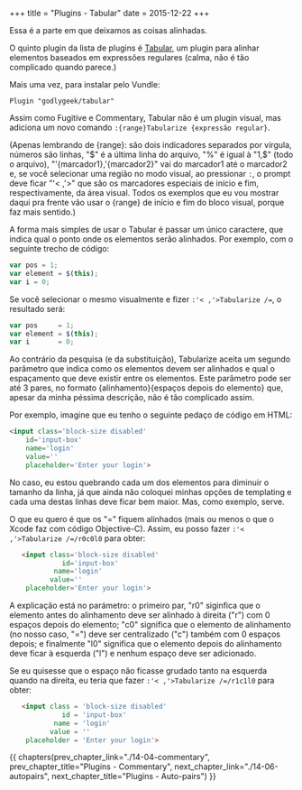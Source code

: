 +++
title = "Plugins - Tabular"
date = 2015-12-22
+++

Essa é a parte em que deixamos as coisas alinhadas.

<!-- more -->

O quinto plugin da lista de plugins é
[Tabular](https://github.com/godlygeek/tabular), um plugin para alinhar
elementos baseados em expressões regulares (calma, não é tão complicado quando
parece.)

Mais uma vez, para instalar pelo Vundle:

```viml
Plugin "godlygeek/tabular"
```

Assim como Fugitive e Commentary, Tabular não é um plugin visual, mas adiciona
um novo comando `:{range}Tabularize {expressão regular}`.

(Apenas lembrando de {range}: são dois indicadores separados por vírgula,
números são linhas, "$" é a última linha do arquivo, "%" é igual à "1,$" (todo o
arquivo), "'{marcador1},'{marcador2}" vai do marcador1 até o marcador2 e, se você
selecionar uma região no modo visual, ao pressionar `:`, o prompt deve ficar "'<
,'>" que são os marcadores especiais de início e fim, respectivamente, da área
visual. Todos os exemplos que eu vou mostrar daqui pra frente vão usar o
{range} de início e fim do bloco visual, porque faz mais sentido.)

A forma mais simples de usar o Tabular é passar um único caractere, que indica
qual o ponto onde os elementos serão alinhados. Por exemplo, com o seguinte
trecho de código:

```javascript
var pos = 1;
var element = $(this);
var i = 0;
```

Se você selecionar o mesmo visualmente e fizer `:'< ,'>Tabularize /=`, o resultado será:

```javascript
var pos     = 1;
var element = $(this);
var i       = 0;
```

Ao contrário da pesquisa (e da substituição), Tabularize aceita um segundo
parâmetro que indica como os elementos devem ser alinhados e qual o espaçamento
que deve existir entre os elementos. Este parâmetro pode ser até 3 pares, no
formato {alinhamento}{espaços depois do elemento} que, apesar da minha péssima
descrição, não é tão complicado assim.

Por exemplo, imagine que eu tenho o seguinte pedaço de código em HTML:

```html
<input class='block-size disabled'
    id='input-box'
    name='login'
    value=''
    placeholder='Enter your login'>
```

No caso, eu estou quebrando cada um dos elementos para diminuir o tamanho da
linha, já que ainda não coloquei minhas opções de templating e cada uma destas
linhas deve ficar bem maior. Mas, como exemplo, serve.

O que eu quero é que os "=" fiquem alinhados (mais ou menos o que o Xcode faz
com código Objective-C). Assim, eu posso fazer `:'< ,'>Tabularize /=/r0c0l0` para
obter:

```html
   <input class='block-size disabled'
             id='input-box'
           name='login'
          value=''
    placeholder='Enter your login'>
```

A explicação está no parámetro: o primeiro par, "r0" siginfica que o elemento
antes do alinhamento deve ser alinhado à direita ("r") com 0 espaços depois do
elemento; "c0" significa que o elemento de alinhamento (no nosso caso, "=")
deve ser centralizado ("c") também com 0 espaços depois; e finalmente "l0"
significa que o elemento depois do alinhamento deve ficar à esquerda ("l") e
nenhum espaço deve ser adicionado.

Se eu quisesse que o espaço não ficasse grudado tanto na esquerda quando na
direita, eu teria que fazer `:'< ,'>Tabularize /=/r1c1l0` para obter:

```html
   <input class = 'block-size disabled'
             id = 'input-box'
           name = 'login'
          value = ''
    placeholder = 'Enter your login'>
```

{{ chapters(prev_chapter_link="./14-04-commentary", prev_chapter_title="Plugins - Commentary", next_chapter_link="./14-06-autopairs", next_chapter_title="Plugins - Auto-pairs") }}
